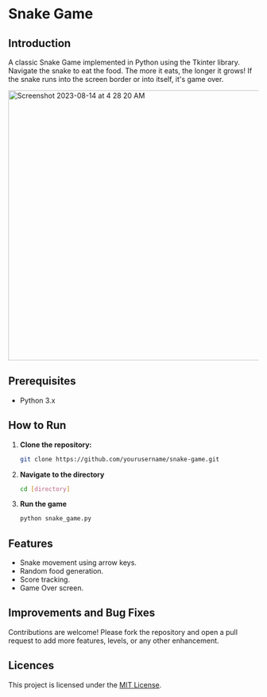 # Snake Game
## Introduction
A classic Snake Game implemented in Python using the Tkinter library. Navigate the snake to eat the food. The more it eats, the longer it grows! If the snake runs into the screen border or into itself, it's game over.

<img width="543" alt="Screenshot 2023-08-14 at 4 28 20 AM" src="https://github.com/DhruvShukla01/myproject-SnakeGame-python/assets/135282874/2df4258e-cc62-45ed-aade-f1a0ca818224">


## Prerequisites

- Python 3.x

## How to Run

1. **Clone the repository:**
   ```bash
   git clone https://github.com/yourusername/snake-game.git
2. **Navigate to the directory**
   ```bash
   cd [directory]
3. **Run the game**
   ```bash
   python snake_game.py
   
## Features
* Snake movement using arrow keys.
* Random food generation.
* Score tracking.
* Game Over screen.

## Improvements and Bug Fixes
Contributions are welcome! Please fork the repository and open a pull request to add more features, levels, or any other enhancement.

## Licences
This project is licensed under the [MIT License](LICENSE).
